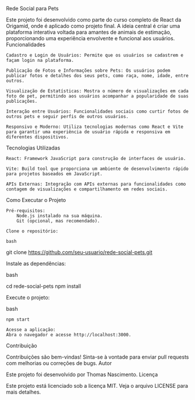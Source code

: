 
Rede Social para Pets

Este projeto foi desenvolvido como parte do curso completo de React da Origamid, onde é aplicado como projeto final. A ideia central é criar uma plataforma interativa voltada para amantes de animais de estimação, proporcionando uma experiência envolvente e funcional aos usuários.
Funcionalidades

    Cadastro e Login de Usuários: Permite que os usuários se cadastrem e façam login na plataforma.

    Publicação de Fotos e Informações sobre Pets: Os usuários podem publicar fotos e detalhes dos seus pets, como raça, nome, idade, entre outros.

    Visualização de Estatísticas: Mostra o número de visualizações em cada foto de pet, permitindo aos usuários acompanhar a popularidade de suas publicações.

    Interação entre Usuários: Funcionalidades sociais como curtir fotos de outros pets e seguir perfis de outros usuários.

    Responsivo e Moderno: Utiliza tecnologias modernas como React e Vite para garantir uma experiência de usuário rápida e responsiva em diferentes dispositivos.

Tecnologias Utilizadas

    React: Framework JavaScript para construção de interfaces de usuário.

    Vite: Build tool que proporciona um ambiente de desenvolvimento rápido para projetos baseados em JavaScript.

    APIs Externas: Integração com APIs externas para funcionalidades como contagem de visualizações e compartilhamento em redes sociais.

Como Executar o Projeto

    Pré-requisitos:
        Node.js instalado na sua máquina.
        Git (opcional, mas recomendado).

    Clone o repositório:

    bash

git clone https://github.com/seu-usuario/rede-social-pets.git

Instale as dependências:

bash

cd rede-social-pets
npm install

Execute o projeto:

bash

    npm start

    Acesse a aplicação:
    Abra o navegador e acesse http://localhost:3000.

Contribuição

Contribuições são bem-vindas! Sinta-se à vontade para enviar pull requests com melhorias ou correções de bugs.
Autor

Este projeto foi desenvolvido por Thomas Nascimento.
Licença

Este projeto está licenciado sob a licença MIT. Veja o arquivo LICENSE para mais detalhes.
